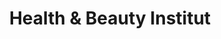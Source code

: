 ---
title: "Health & Beauty Institut"
url: /schleiden/health-und-beauty-institut/
shop: Kosmetik
---